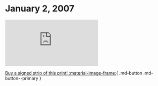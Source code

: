 # January 2, 2007

![](https://www.achewood.com/comic.php?date=01022007)

[Buy a signed strip of this print! :material-image-frame:](https://achewood-holiday-pop-up.myshopify.com/products/strip#01022007){ .md-button .md-button--primary }
